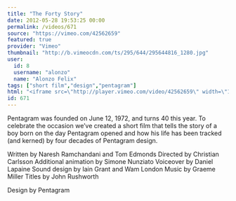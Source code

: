 ```yaml
---
title: "The Forty Story"
date: 2012-05-28 19:53:25 00:00
permalink: /videos/671
source: "https://vimeo.com/42562659"
featured: true
provider: "Vimeo"
thumbnail: "http://b.vimeocdn.com/ts/295/644/295644816_1280.jpg"
user:
  id: 8
  username: "alonzo"
  name: "Alonzo Felix"
tags: ["short film","design","pentagram"]
html: "<iframe src=\"http://player.vimeo.com/video/42562659\" width=\"1280\" height=\"608\" frameborder=\"0\" webkitAllowFullScreen mozallowfullscreen allowFullScreen></iframe>"
id: 671
---
```


Pentagram was founded on June 12, 1972, and turns 40 this year. To celebrate the occasion we’ve created a short film that tells the story of a boy born on the day Pentagram opened and how his life has been tracked (and kerned) by four decades of Pentagram design.

Written by Naresh Ramchandani and Tom Edmonds
Directed by Christian Carlsson
Additional animation by Simone Nunziato
Voiceover by Daniel Lapaine
Sound design by Iain Grant and Wam London
Music by Graeme Miller
Titles by John Rushworth

Design by Pentagram